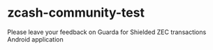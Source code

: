 # zcash-community-test
Please leave your feedback on Guarda for Shielded ZEC transactions Android application 
